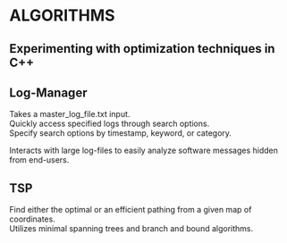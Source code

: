 # ALGORITHMS
## Experimenting with optimization techniques in C++

## Log-Manager
Takes a master_log_file.txt input.  
Quickly access specified logs through search options.  
Specify search options by timestamp, keyword, or category.  
  
Interacts with large log-files to easily analyze software messages hidden from end-users.

## TSP
Find either the optimal or an efficient pathing from a given map of coordinates.  
Utilizes minimal spanning trees and branch and bound algorithms.

